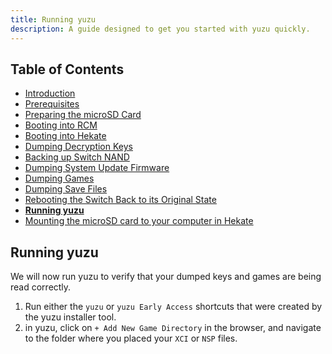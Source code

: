 ```yaml
---
title: Running yuzu
description: A guide designed to get you started with yuzu quickly.
---
```


## Table of Contents

* [Introduction](/quickstart/)
* [Prerequisites](/quickstart/prerequisites/)
* [Preparing the microSD Card](/quickstart/prepare-sd-card/)
* [Booting into RCM](/quickstart/boot-to-rcm/)
* [Booting into Hekate](/quickstart/boot-to-hekate/)
* [Dumping Decryption Keys](/quickstart/dump-keys/)
* [Backing up Switch NAND](/quickstart/nand-backup/)
* [Dumping System Update Firmware](/quickstart/dump-firmware/)
* [Dumping Games](/quickstart/dump-games/)
* [Dumping Save Files](/quickstart/dump-saves/)
* [Rebooting the Switch Back to its Original State](/quickstart/reboot-to-stock/)
* [**Running yuzu**](/quickstart/running-yuzu/)
* [Mounting the microSD card to your computer in Hekate](/quickstart/hekate-ums/)

## Running yuzu

We will now run yuzu to verify that your dumped keys and games are being read correctly.

1. Run either the `yuzu` or `yuzu Early Access` shortcuts that were created by the yuzu installer tool.
2. in yuzu, click on `+ Add New Game Directory` in the browser, and navigate to the folder where you placed your `XCI` or `NSP` files.
